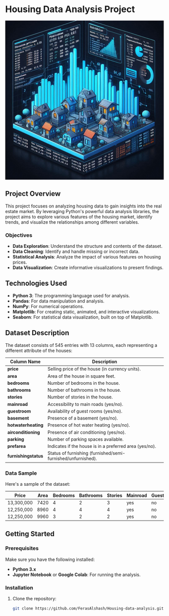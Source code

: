 # Housing Data Analysis Project

![Housing Data Analysis](https://github.com/FerasAlsahsh/Housing-data-analysis/blob/main/Housing.png)


## Project Overview

This project focuses on analyzing housing data to gain insights into the real estate market. By leveraging Python's powerful data analysis libraries, the project aims to explore various features of the housing market, identify trends, and visualize the relationships among different variables. 

### Objectives
- **Data Exploration**: Understand the structure and contents of the dataset.
- **Data Cleaning**: Identify and handle missing or incorrect data.
- **Statistical Analysis**: Analyze the impact of various features on housing prices.
- **Data Visualization**: Create informative visualizations to present findings.

## Technologies Used
- **Python 3**: The programming language used for analysis.
- **Pandas**: For data manipulation and analysis.
- **NumPy**: For numerical operations.
- **Matplotlib**: For creating static, animated, and interactive visualizations.
- **Seaborn**: For statistical data visualization, built on top of Matplotlib.

## Dataset Description

The dataset consists of 545 entries with 13 columns, each representing a different attribute of the houses:

| Column Name          | Description                                                |
|----------------------|------------------------------------------------------------|
| **price**            | Selling price of the house (in currency units).           |
| **area**             | Area of the house in square feet.                          |
| **bedrooms**         | Number of bedrooms in the house.                           |
| **bathrooms**        | Number of bathrooms in the house.                          |
| **stories**          | Number of stories in the house.                            |
| **mainroad**         | Accessibility to main roads (yes/no).                      |
| **guestroom**        | Availability of guest rooms (yes/no).                      |
| **basement**         | Presence of a basement (yes/no).                           |
| **hotwaterheating**  | Presence of hot water heating (yes/no).                    |
| **airconditioning**  | Presence of air conditioning (yes/no).                     |
| **parking**          | Number of parking spaces available.                        |
| **prefarea**         | Indicates if the house is in a preferred area (yes/no).   |
| **furnishingstatus** | Status of furnishing (furnished/semi-furnished/unfurnished).|

### Data Sample
Here's a sample of the dataset:

| Price      | Area | Bedrooms | Bathrooms | Stories | Mainroad | Guestroom | Basement | Hotwaterheating | Airconditioning | Parking | Prefarea | Furnishingstatus |
|------------|------|----------|-----------|---------|----------|-----------|----------|------------------|------------------|---------|----------|------------------|
| 13,300,000 | 7420 | 4        | 2         | 3       | yes      | no        | no       | no               | yes              | 2       | yes      | furnished        |
| 12,250,000 | 8960 | 4        | 4         | 4       | yes      | no        | no       | no               | yes              | 3       | no       | furnished        |
| 12,250,000 | 9960 | 3        | 2         | 2       | yes      | no        | yes      | no               | no               | 2       | yes      | semi-furnished    |

## Getting Started

### Prerequisites
Make sure you have the following installed:
- **Python 3.x**
- **Jupyter Notebook** or **Google Colab**: For running the analysis.

### Installation
1. Clone the repository:
   ```bash
   git clone https://github.com/FerasAlshash/Housing-data-analysis.git

